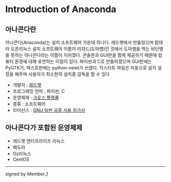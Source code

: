 ﻿#  Introduction of Anaconda
## 아나콘다란

아나콘다(Anaconda)는 설치 소프트웨어 가운데 하나다. 레드햇에서 만들었으며 칼데라 오픈리눅스 설치 소프트웨어 이름이 리자드(도마뱀)인 것에서 도마뱀을 먹는 비단뱀을 뜻하는 아나콘다라는 이름이 지어졌다. 콘솔판과 GUI판을 함께 제공하기 때문에 컴퓨터 환경에 대해 유연하는 이점이 있다. 파이썬과 C로 만들어졌으며 GUI판에는 PyGTK가, 텍스트판에는 python-newt가 쓰였다. 킥스타트 파일은 자동으로 설치 설정을 해주며 사용자가 최소한의 설치중 감독을 할 수 있다
 - 개발자 : [레드햇](https://www.redhat.com/ko)
 - 프로그래밍 언어 : 파이썬, C
 - 운영체제 : [크로스 플랫폼](https://ko.wikipedia.org/wiki/%ED%81%AC%EB%A1%9C%EC%8A%A4_%ED%94%8C%EB%9E%AB%ED%8F%BC)
 - 종류 : 소프트웨어
 - 라이선스 : [GNU 일반 공중 사용 허가서](https://ko.wikipedia.org/wiki/GNU_%EC%9D%BC%EB%B0%98_%EA%B3%B5%EC%A4%91_%EC%82%AC%EC%9A%A9_%ED%97%88%EA%B0%80%EC%84%9C)
 
 ## 아나콘다가 포함된 운영체제
 
  - 레드햇 엔터프라이즈 리눅스
  - 페도라
  - Oz리눅스
  - CentOS
  
-------
signed by Member_1
